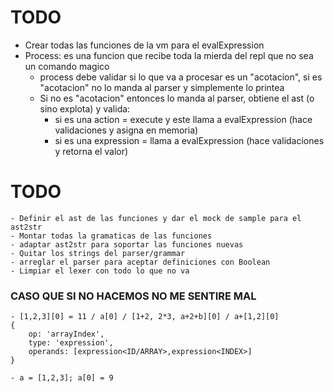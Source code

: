 # TODO

- Crear todas las funciones de la vm para el evalExpression
- Process: es una funcion que recibe toda la mierda del repl que no sea un comando magico
    - process debe validar si lo que va a procesar es un "acotacion", si es "acotacion" no lo manda al parser y simplemente lo printea
    - Si no es "acotacion" entonces lo manda al parser, obtiene el ast (o sino explota) y valida:
        - si es una action = execute y este llama a evalExpression (hace validaciones y asigna en memoria)
        - si es una expression = llama a evalExpression (hace validaciones y retorna el valor)

# TODO
    - Definir el ast de las funciones y dar el mock de sample para el ast2str
    - Montar todas la gramaticas de las funciones
    - adaptar ast2str para soportar las funciones nuevas
    - Quitar los strings del parser/grammar
    - arreglar el parser para aceptar definiciones con Boolean
    - Limpiar el lexer con todo lo que no va

### CASO QUE SI NO HACEMOS NO ME SENTIRE MAL
    - [1,2,3][0] = 11 / a[0] / [1+2, 2*3, a+2+b][0] / a+[1,2][0]
    {
        op: 'arrayIndex',
        type: 'expression',
        operands: [expression<ID/ARRAY>,expression<INDEX>]
    }

    - a = [1,2,3]; a[0] = 9

